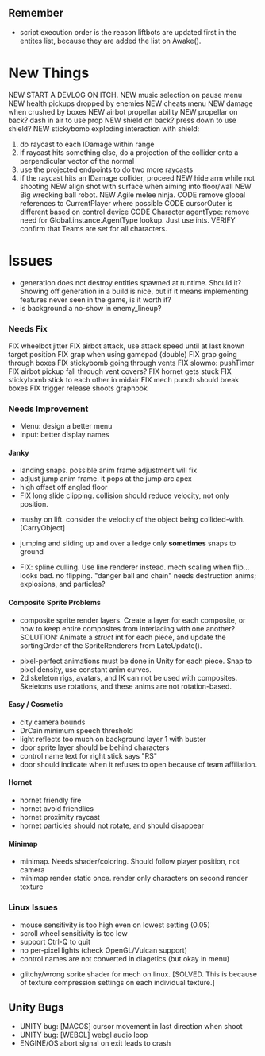 
## Remember
* script execution order is the reason liftbots are updated first in the entites list, because they are added the list on Awake().

# New Things
NEW START A DEVLOG ON ITCH.
NEW music selection on pause menu
NEW health pickups dropped by enemies
NEW cheats menu
NEW damage when crushed by boxes
NEW airbot propellar ability
NEW propellar on back? dash in air to use prop
NEW shield on back? press down to use shield?
NEW stickybomb exploding interaction with shield:
  1) do raycast to each IDamage within range
  2) if raycast hits something else, do a projection of the collider onto a perpendicular vector of the normal
  3) use the projected endpoints to do two more raycasts
  4) if the raycast hits an IDamage collider, proceed
NEW hide arm while not shooting
NEW align shot with surface when aiming into floor/wall
NEW Big wrecking ball robot.
NEW Agile melee ninja.
CODE remove global references to CurrentPlayer where possible
CODE cursorOuter is different based on control device
CODE Character agentType: remove need for Global.instance.AgentType lookup. Just use ints.
VERIFY confirm that Teams are set for all characters.

# Issues

- generation does not destroy entities spawned at runtime. Should it? Showing off generation in a build is nice, but if it means implementing features never seen in the game, is it worth it?
- is background a no-show in enemy_lineup?

### Needs Fix
FIX wheelbot jitter
FIX airbot attack, use attack speed until at last known target position
FIX grap when using gamepad (double)
FIX grap going through boxes
FIX stickybomb going through vents
FIX slowmo: pushTimer
FIX airbot pickup fall through vent covers?
FIX hornet gets stuck
FIX stickybomb stick to each other in midair
FIX mech punch should break boxes
FIX trigger release shoots graphook

### Needs Improvement
- Menu: design a better menu
- Input: better display names

#### Janky
- landing snaps. possible anim frame adjustment will fix
- adjust jump anim frame. it pops at the jump arc apex
- high offset off angled floor
- FIX long slide clipping. collision should reduce velocity, not only position.
+ mushy on lift. consider the velocity of the object being collided-with. [CarryObject]
- jumping and sliding up and over a ledge only **sometimes** snaps to ground
+ FIX: spline culling. Use line renderer instead.
mech scaling when flip... looks bad. no flipping.
"danger ball and chain" needs destruction anims; explosions, and particles?


#### Composite Sprite Problems
+ composite sprite render layers. Create a layer for each composite, or how to keep entire composites from interlacing with one another? SOLUTION: Animate a *struct* int for each piece, and update the sortingOrder of the SpriteRenderers from LateUpdate().
- pixel-perfect animations must be done in Unity for each piece. Snap to pixel density, use constant anim curves.
- 2d skeleton rigs, avatars, and IK can not be used with composites. Skeletons use rotations, and these anims are not rotation-based.


#### Easy / Cosmetic
- city camera bounds
- DrCain minimum speech threshold
- light reflects too much on background layer 1 with buster
- door sprite layer should be behind characters
- control name text for right stick says "RS"
- door should indicate when it refuses to open because of team affiliation.

#### Hornet
- hornet friendly fire
- hornet avoid friendlies
- hornet proximity raycast
- hornet particles should not rotate, and should disappear

#### Minimap
- minimap. Needs shader/coloring. Should follow player position, not camera
- minimap render static once. render only characters on second render texture


### Linux Issues
- mouse sensitivity is too high even on lowest setting (0.05)
- scroll wheel sensitivity is too low
- support Ctrl-Q to quit
- no per-pixel lights (check OpenGL/Vulcan support)
- control names are not converted in diagetics (but okay in menu)
+ glitchy/wrong sprite shader for mech on linux. [SOLVED. This is because of texture compression settings on each individual texture.]


## Unity Bugs
- UNITY bug: [MACOS] cursor movement in last direction when shoot
- UNITY bug: [WEBGL] webgl audio loop
- ENGINE/OS abort signal on exit leads to crash

